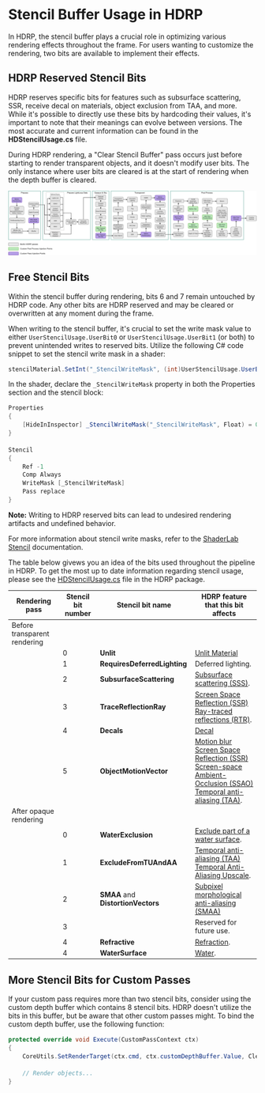 # Stencil Buffer Usage in HDRP

In HDRP, the stencil buffer plays a crucial role in optimizing various rendering effects throughout the frame. For users wanting to customize the rendering, two bits are available to implement their effects.

## HDRP Reserved Stencil Bits

HDRP reserves specific bits for features such as subsurface scattering, SSR, receive decal on materials, object exclusion from TAA, and more. While it's possible to directly use these bits by hardcoding their values, it's important to note that their meanings can evolve between versions. The most accurate and current information can be found in the **HDStencilUsage.cs** file.

During HDRP rendering, a "Clear Stencil Buffer" pass occurs just before starting to render transparent objects, and it doesn't modify user bits. The only instance where user bits are cleared is at the start of rendering when the depth buffer is cleared.

![](Images/HDRP-frame-graph-diagram.png)

## Free Stencil Bits

Within the stencil buffer during rendering, bits 6 and 7 remain untouched by HDRP code. Any other bits are HDRP reserved and may be cleared or overwritten at any moment during the frame.

When writing to the stencil buffer, it's crucial to set the write mask value to either `UserStencilUsage.UserBit0` or `UserStencilUsage.UserBit1` (or both) to prevent unintended writes to reserved bits. Utilize the following C# code snippet to set the stencil write mask in a shader:

```csharp
stencilMaterial.SetInt("_StencilWriteMask", (int)UserStencilUsage.UserBit0);
```

In the shader, declare the `_StencilWriteMask` property in both the Properties section and the stencil block:

```csharp
Properties
{
    [HideInInspector] _StencilWriteMask("_StencilWriteMask", Float) = 0
}

Stencil
{
    Ref -1
    Comp Always
    WriteMask [_StencilWriteMask]
    Pass replace
}
```

**Note:**  Writing to HDRP reserved bits can lead to undesired rendering artifacts and undefined behavior.

For more information about stencil write masks, refer to the [ShaderLab Stencil](https://docs.unity3d.com/Manual/SL-Stencil.html) documentation.

The table below givews you an idea of the bits used throughout the pipeline in HDRP. To get the most up to date information regarding stencil usage, please see the [HDStencilUsage.cs](https://github.com/Unity-Technologies/Graphics/blob/master/Packages/com.unity.render-pipelines.high-definition/Runtime/RenderPipeline/HDStencilUsage.cs) file in the HDRP package.

| Rendering pass                     | Stencil bit number | Stencil bit name                   | HDRP feature that this bit affects                                                                                                                                                                                                                                                       |
| ---------------------------------- | ------------------ | ---------------------------------- | --------------------------- |
| Before transparent rendering
|                                    | 0                  | **Unlit**                             | [Unlit Material](unlit-material.md)  |
|                                    | 1                  | **RequiresDeferredLighting** | Deferred lighting. |
|                                    | 2                  | **SubsurfaceScattering**           | [Subsurface scattering (SSS)](skin-and-diffusive-surfaces-subsurface-scattering.md). |
|                                    | 3                  | **TraceReflectionRay**             | [Screen Space Reflection (SSR)](Override-Screen-Space-Reflection.md)<br/> [Ray-traced reflections (RTR)](Ray-Traced-Reflections.md). |
|                                    | 4                  | **Decals**                         | [Decal](Decal.md)  |
|                                    | 5                  | **ObjectMotionVector**             | [Motion blur](Post-Processing-Motion-Blur.md)<br/> [Screen Space Reflection (SSR)](Override-Screen-Space-Reflection.md)<br/> [Screen-space Ambient-Occlusion (SSAO)](Override-Ambient-Occlusion.md#SSAO)<br/> [Temporal anti-aliasing (TAA)](Anti-Aliasing.md#TAA). |
| After opaque rendering             |                    |                                    |      |
|                                    | 0            | **WaterExclusion** | [Exclude part of a water surface](water-exclude-part-of-the-water-surface.md).     |
|                                    | 1            | **ExcludeFromTUAndAA** | [Temporal anti-aliasing (TAA)](Anti-Aliasing.md#TAA)<br/> [Temporal Anti-Aliasing Upscale](Dynamic-Resolution.md#notes-on-temporal-anti-aliasing-taa-upscale).    |
|                                    | 2                  | **SMAA** and **DistortionVectors**    | [Subpixel morphological anti-aliasing (SMAA)](Anti-Aliasing.md#SMAA) |
|                                    | 3                  |    | Reserved for future use. |
|                                    | 4                  | **Refractive**    | [Refraction](understand-refraction.md). |
|                                    | 4                  | **WaterSurface**    | [Water](water.md). |

## More Stencil Bits for Custom Passes

If your custom pass requires more than two stencil bits, consider using the custom depth buffer which contains 8 stencil bits. HDRP doesn't utilize the bits in this buffer, but be aware that other custom passes might. To bind the custom depth buffer, use the following function:

```csharp
protected override void Execute(CustomPassContext ctx)
{
    CoreUtils.SetRenderTarget(ctx.cmd, ctx.customDepthBuffer.Value, ClearFlag.DepthStencil);

    // Render objects...
}
```
